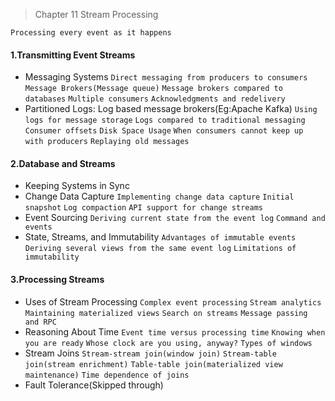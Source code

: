 > Chapter 11 Stream Processing

`Processing every event as it happens`

#### 1.Transmitting Event Streams
* Messaging Systems `Direct messaging from producers to consumers` `Message Brokers(Message queue)` `Message brokers compared to databases`
`Multiple consumers` `Acknowledgments and redelivery`
* Partitioned Logs: Log based message brokers(Eg:Apache Kafka) `Using logs for message storage` `Logs compared to traditional messaging`  `Consumer offsets` 
`Disk Space Usage` `When consumers cannot keep up with producers` `Replaying old messages` 

#### 2.Database and Streams
* Keeping Systems in Sync
* Change Data Capture `Implementing change data capture` `Initial snapshot` `Log compaction` `API support for change streams` 
* Event Sourcing `Deriving current state from the event log` `Command and events` 
* State, Streams, and Immutability `Advantages of immutable events` `Deriving several views from the same event log` `Limitations of immutability`

#### 3.Processing Streams
* Uses of Stream Processing `Complex event processing` `Stream analytics` `Maintaining materialized views` `Search on streams`
`Message passing and RPC` 
* Reasoning About Time `Event time versus processing time` `Knowing when you are ready` `Whose clock are you using, anyway?`
`Types of windows` 
* Stream Joins `Stream-stream join(window join)` `Stream-table join(stream enrichment)` `Table-table join(materialized view maintenance)`
`Time dependence of joins` 
* Fault Tolerance(Skipped through)
